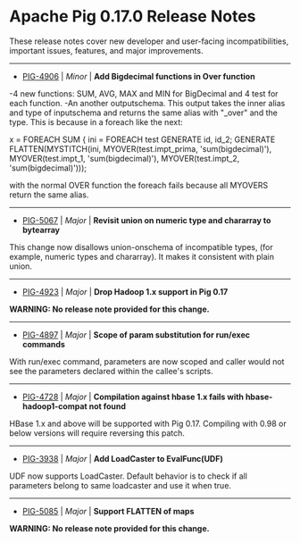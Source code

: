 
<!---
# Licensed to the Apache Software Foundation (ASF) under one
# or more contributor license agreements.  See the NOTICE file
# distributed with this work for additional information
# regarding copyright ownership.  The ASF licenses this file
# to you under the Apache License, Version 2.0 (the
# "License"); you may not use this file except in compliance
# with the License.  You may obtain a copy of the License at
#
#     http://www.apache.org/licenses/LICENSE-2.0
#
# Unless required by applicable law or agreed to in writing, software
# distributed under the License is distributed on an "AS IS" BASIS,
# WITHOUT WARRANTIES OR CONDITIONS OF ANY KIND, either express or implied.
# See the License for the specific language governing permissions and
# limitations under the License.
-->
# Apache Pig  0.17.0 Release Notes

These release notes cover new developer and user-facing incompatibilities, important issues, features, and major improvements.


---

* [PIG-4906](https://issues.apache.org/jira/browse/PIG-4906) | *Minor* | **Add Bigdecimal functions in Over function**

-4 new functions: SUM, AVG, MAX and MIN for BigDecimal and 4 test for each function.
-An another outputschema. This output takes the inner alias and type of inputschema and returns the same alias with "\_over" and the type. This is because in a foreach like the next:

x = FOREACH SUM {
		ini = FOREACH test GENERATE id, id\_2;
GENERATE FLATTEN(MYSTITCH(ini, MYOVER(test.impt\_prima, 'sum(bigdecimal)'), MYOVER(test.impt\_1, 'sum(bigdecimal)'), 
								MYOVER(test.impt\_2, 'sum(bigdecimal)')));

with the normal OVER function the foreach fails because all MYOVERS return the same alias.


---

* [PIG-5067](https://issues.apache.org/jira/browse/PIG-5067) | *Major* | **Revisit union on numeric type and chararray to bytearray**

This change now disallows union-onschema of incompatible types,  (for example, numeric types and chararray). It makes it consistent with plain union.


---

* [PIG-4923](https://issues.apache.org/jira/browse/PIG-4923) | *Major* | **Drop Hadoop 1.x support in Pig 0.17**

**WARNING: No release note provided for this change.**


---

* [PIG-4897](https://issues.apache.org/jira/browse/PIG-4897) | *Major* | **Scope of param substitution for run/exec commands**

With run/exec command, parameters are now scoped and caller would not see the parameters declared within the callee's scripts.


---

* [PIG-4728](https://issues.apache.org/jira/browse/PIG-4728) | *Major* | **Compilation against hbase 1.x fails with hbase-hadoop1-compat not found**

HBase 1.x and above will be supported with Pig 0.17. Compiling with 0.98 or below versions will require reversing this patch.


---

* [PIG-3938](https://issues.apache.org/jira/browse/PIG-3938) | *Major* | **Add LoadCaster to EvalFunc(UDF)**

UDF now supports LoadCaster.  Default behavior is to check if all parameters belong to same loadcaster and use it when true.


---

* [PIG-5085](https://issues.apache.org/jira/browse/PIG-5085) | *Major* | **Support FLATTEN of maps**

**WARNING: No release note provided for this change.**



